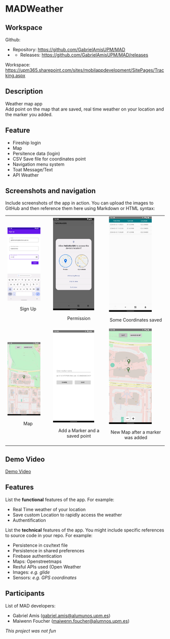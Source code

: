 # MADWeather

## Workspace 
Github:  
- Repository: https://github.com/GabrielAmisUPM/MAD
- - Releases: https://github.com/GabrielAmisUPM/MAD/releases  

Workspace: https://upm365.sharepoint.com/sites/mobilappdevelopment/SitePages/Tracking.aspx
  

## Description
Weather map app \
Add point on the map that are saved, real time weather on your location and the marker you added.

## Feature

- Fireship login
- Map
- Persitence data (login)
- CSV Save file for coordinates point
- Navigation menu system
- Toat Message/Text
- API Weather

## Screenshots and navigation
Include screenshots of the app in action. You can upload the images to GitHub and then reference them here using Markdown or HTML syntax:

<table>
  <tr>
    <td>
      <img src="img/ynGs47Ip.png" width="80%" alt="Describe here image 5"/>
      <p align="center">Sign Up</p>
    </td>
    <td>
      <img src="img/UdhNdCVW.png" width="80%" alt="Describe here image 4"/>
      <p align="center">Permission</p>
    </td>
    <td>
      <img src="img/ABmgpWzT.png" width="80%" alt="Describe here image 2"/>
      <p align="center">Some Coordinates saved</p>
    </td>
  </tr>
  <tr>
    <td>
      <img src="img/i4LE0pjG.png" width="80%" alt="Describe here image 5"/>
      <p align="center">Map</p>
    </td>
    <td>
      <img src="img/B2cbCm8w.png" width="80%" alt="Describe here image 3"/>
      <p align="center">Add a Marker and a saved point</p>
    </td>
    <td>
      <img src="img/pgVH1FUP.png" width="80%" alt="Describe here image 5"/>
      <p align="center">New Map after a marker was added</p>
    </td>
  </tr>
</table>



## Demo Video
[Demo Video](https://upm365-my.sharepoint.com/personal/gabriel_amis_alumnos_upm_es/_layouts/15/stream.aspx?id=%2Fpersonal%2Fgabriel%5Famis%5Falumnos%5Fupm%5Fes%2FDocuments%2FMAD%5FKOTLIN%2Ewebm&nav=eyJyZWZlcnJhbEluZm8iOnsicmVmZXJyYWxBcHAiOiJTdHJlYW1XZWJBcHAiLCJyZWZlcnJhbFZpZXciOiJTaGFyZURpYWxvZy1MaW5rIiwicmVmZXJyYWxBcHBQbGF0Zm9ybSI6IldlYiIsInJlZmVycmFsTW9kZSI6InZpZXcifX0&ga=1&referrer=StreamWebApp%2EWeb&referrerScenario=AddressBarCopied%2Eview%2Ec35fe8b7%2Dfb4f%2D493e%2D8bf3%2Dfcb669e32e3a)

## Features
List the **functional** features of the app. For example:
- Real Time weather of your location
- Save custom Location to rapidly access the weather
- Authentification

List the **technical** features of the app. You might include specific references to source code
in your repo. For example:
- Persistence in csv/text file
- Persistence in shared preferences
- Firebase authentication
- Maps: Openstreetmaps
- Resful APIs used (Open Weather
- Images: *e.g. glide*
- Sensors: *e.g. GPS coordinates*

## Participants
List of MAD developers:
- Gabriel Amis (gabriel.amis@alumunos.upm.es)
- Maiwenn Foucher (maiwenn.foucher@alumnos.upm.es)



*This project was not fun*
